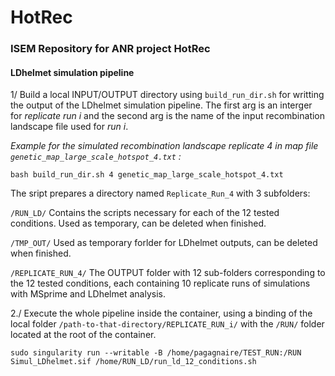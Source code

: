 # HotRec

### ISEM Repository for ANR project HotRec


#### LDhelmet simulation pipeline

1/ Build a local INPUT/OUTPUT directory using `build_run_dir.sh` for writting the output of the LDhelmet simulation pipeline.
The first arg is an interger for *replicate run i* and the second arg is the name of the input recombination landscape file used for *run i*.


*Example for the simulated recombination landscape replicate 4 in map file `genetic_map_large_scale_hotspot_4.txt` :*

`bash build_run_dir.sh 4 genetic_map_large_scale_hotspot_4.txt`

The sript prepares a directory named `Replicate_Run_4` with 3 subfolders:

`/RUN_LD/` Contains the scripts necessary for each of the 12 tested conditions. Used as temporary, can be deleted when finished.


`/TMP_OUT/` Used as temporary forlder for LDhelmet outputs, can be deleted when finished.


`/REPLICATE_RUN_4/` The OUTPUT folder with 12 sub-folders corresponding to the 12 tested conditions, each containing 10 replicate runs of simulations with MSprime and LDhelmet analysis.


2./ Execute the whole pipeline inside the container, using a binding of the local folder `/path-to-that-directory/REPLICATE_RUN_i/` with the `/RUN/` folder located at the root of the container.

`sudo singularity run --writable -B /home/pagagnaire/TEST_RUN:/RUN Simul_LDhelmet.sif /home/RUN_LD/run_ld_12_conditions.sh`
